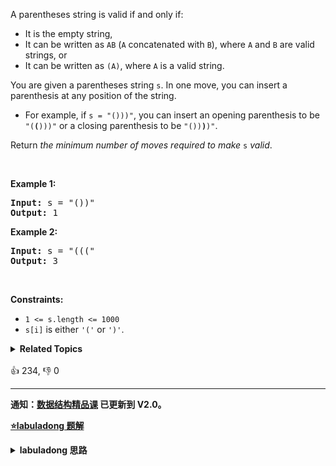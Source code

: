 <p>A parentheses string is valid if and only if:</p>

<ul> 
 <li>It is the empty string,</li> 
 <li>It can be written as <code>AB</code> (<code>A</code> concatenated with <code>B</code>), where <code>A</code> and <code>B</code> are valid strings, or</li> 
 <li>It can be written as <code>(A)</code>, where <code>A</code> is a valid string.</li> 
</ul>

<p>You are given a parentheses string <code>s</code>. In one move, you can insert a parenthesis at any position of the string.</p>

<ul> 
 <li>For example, if <code>s = "()))"</code>, you can insert an opening parenthesis to be <code>"(<strong>(</strong>)))"</code> or a closing parenthesis to be <code>"())<strong>)</strong>)"</code>.</li> 
</ul>

<p>Return <em>the minimum number of moves required to make </em><code>s</code><em> valid</em>.</p>

<p>&nbsp;</p> 
<p><strong class="example">Example 1:</strong></p>

<pre>
<strong>Input:</strong> s = "())"
<strong>Output:</strong> 1
</pre>

<p><strong class="example">Example 2:</strong></p>

<pre>
<strong>Input:</strong> s = "((("
<strong>Output:</strong> 3
</pre>

<p>&nbsp;</p> 
<p><strong>Constraints:</strong></p>

<ul> 
 <li><code>1 &lt;= s.length &lt;= 1000</code></li> 
 <li><code>s[i]</code> is either <code>'('</code> or <code>')'</code>.</li> 
</ul>

<details><summary><strong>Related Topics</strong></summary>栈 | 贪心 | 字符串</details><br>

<div>👍 234, 👎 0</div>

<div id="labuladong"><hr>

**通知：[数据结构精品课](https://aep.h5.xeknow.com/s/1XJHEO) 已更新到 V2.0。**



<p><strong><a href="https://labuladong.github.io/article?qno=921" target="_blank">⭐️labuladong 题解</a></strong></p>
<details><summary><strong>labuladong 思路</strong></summary>

## 基本思路

核心思路是以左括号为基准，通过维护对右括号的需求数 `need`，来计算最小的插入次数。

**详细题解：[如何解决括号相关的问题](https://labuladong.github.io/article/fname.html?fname=括号插入)**

**标签：括号问题**

## 解法代码

```java
class Solution {
    public int minAddToMakeValid(String s) {
        // res 记录插入次数
        int res = 0;
        // need 变量记录右括号的需求量
        int need = 0;

        for (int i = 0; i < s.length(); i++) {
            if (s.charAt(i) == '(') {
                // 对右括号的需求 + 1
                need++;
            }

            if (s.charAt(i) == ')') {
                // 对右括号的需求 - 1
                need--;

                if (need == -1) {
                    need = 0;
                    // 需插入一个左括号
                    res++;
                }
            }
        }

        return res + need;
    }
}
```

**类似题目**：
  - [1541. 平衡括号字符串的最少插入次数 🟠](/problems/minimum-insertions-to-balance-a-parentheses-string)
  - [20. 有效的括号 🟢](/problems/valid-parentheses)

</details>
</div>



